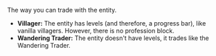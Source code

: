 The way you can trade with the entity.

* **Villager:** The entity has levels (and therefore, a progress bar), like vanilla villagers. However, there is no profession block.
* **Wandering Trader:** The entity doesn't have levels, it trades like the Wandering Trader.